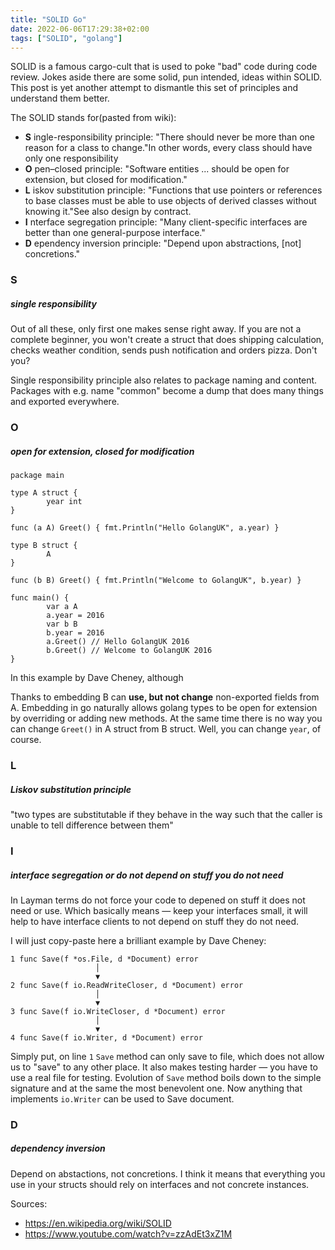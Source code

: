 ```yaml
---
title: "SOLID Go"
date: 2022-06-06T17:29:38+02:00
tags: ["SOLID", "golang"]
---
```


SOLID is a famous cargo-cult that is used to poke "bad" code during code review. Jokes aside there are some solid, pun
intended, ideas within SOLID. This post is yet another attempt to dismantle this set of principles and understand them
better. 

The SOLID stands for(pasted from wiki):  
-  __S__ ingle-responsibility principle: "There should never be more than one reason for a class to change."In other words, every class should have only one responsibility 
-  __O__ pen–closed principle: "Software entities ... should be open for extension, but closed for modification."   
-  __L__ iskov substitution principle: "Functions that use pointers or references to base classes must be able to use objects of derived classes without knowing it."See also design by contract.  
-  __I__ nterface segregation principle: "Many client-specific interfaces are better than one general-purpose interface."   
-  __D__ ependency inversion principle: "Depend upon abstractions, [not] concretions."   

### S
##### single responsibility
Out of all these, only first one makes sense right away. If you are not a complete beginner, you won't create a
struct that does shipping calculation, checks weather condition, sends push notification and orders pizza. Don't you?

Single responsibility principle also relates to package naming and content. Packages with e.g. name "common" become a dump
that does many things and exported everywhere. 

### O 
##### open for extension, closed for modification

```
package main

type A struct {
        year int
}

func (a A) Greet() { fmt.Println("Hello GolangUK", a.year) }

type B struct {
        A
}

func (b B) Greet() { fmt.Println("Welcome to GolangUK", b.year) }

func main() {
        var a A
        a.year = 2016
        var b B
        b.year = 2016
        a.Greet() // Hello GolangUK 2016
        b.Greet() // Welcome to GolangUK 2016
}
```
In this example by Dave Cheney, although 

Thanks to embedding B can __use, but not change__ non-exported fields from A. 
Embedding in go naturally allows golang types to be open for extension by overriding or adding new methods. At the same
time there is no way you can change `Greet()` in A struct from B struct. Well, you can change `year`, of course.

### L 
##### Liskov substitution principle

"two types are substitutable if they behave in the way such that the caller is unable to tell difference between them"

### I 
##### interface segregation or do not depend on stuff you do not need

In Layman terms do not force your code to depened on stuff it does not need or use. Which basically means — keep your interfaces small, it will help to have interface clients to not depend on stuff they
do not need. 

I will just copy-paste here a brilliant example by Dave Cheney:

```
1 func Save(f *os.File, d *Document) error
                   │
                   ▼
2 func Save(f io.ReadWriteCloser, d *Document) error
                   │
                   ▼
3 func Save(f io.WriteCloser, d *Document) error
                   │
                   ▼
4 func Save(f io.Writer, d *Document) error 
```
Simply put, on line `1` `Save` method can only save to file, which does not allow us to "save" to any other place. It also
makes testing harder — you have to use a real file for testing. Evolution of `Save` method boils down to the simple
signature and at the same the most benevolent one. Now anything that implements `io.Writer` can be used to Save
document.

### D 
##### dependency inversion 

Depend on abstactions, not concretions. I think it means that everything you use in your structs should rely on
interfaces and not concrete instances. 


Sources:
- https://en.wikipedia.org/wiki/SOLID
- https://www.youtube.com/watch?v=zzAdEt3xZ1M

